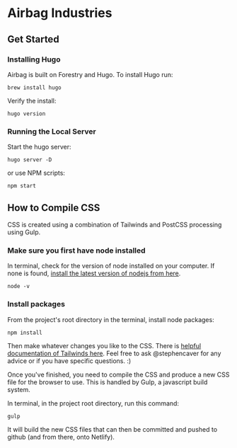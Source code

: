 # Airbag Industries

## Get Started

### Installing Hugo

Airbag is built on Forestry and Hugo. To install Hugo run:

```(shell)
brew install hugo
```

Verify the install:

```(shell)
hugo version
```

### Running the Local Server

Start the hugo server:

```(shell)
hugo server -D
```

or use NPM scripts:

```(shell)
npm start
```

## How to Compile CSS

CSS is created using a combination of Tailwinds and PostCSS processing using Gulp.

### Make sure you first have node installed

In terminal, check for the version of node installed on your computer. If none is found, [install the latest version of nodejs from here](https://nodejs.org/en/).

```(shell)
node -v
```

### Install packages

From the project's root directory in the terminal, install node packages:

```(shell)
npm install
```

Then make whatever changes you like to the CSS. There is [helpful documentation of Tailwinds here](https://tailwindcss.com/). Feel free to ask @stephencaver for any advice or if you have specific questions. :)

Once you've finished, you need to compile the CSS and produce a new CSS file for the browser to use. This is handled by Gulp, a javascript build system.

In terminal, in the project root directory, run this command:

```(shell)
gulp
```

It will build the new CSS files that can then be committed and pushed to github (and from there, onto Netlify).
